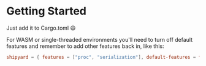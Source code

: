 # Getting Started

Just add it to Cargo.toml 😄

For WASM or single-threaded environments you'll need to turn off default features and remember to add other features back in, like this:

```toml
shipyard = { features = ["proc", "serialization"], default-features = false, git = "https://github.com/leudz/shipyard.git" }
```
